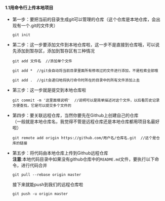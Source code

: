 #### 1.1用命令行上传本地项目

  * 第一步：要把当前的目录生成git可以管理的仓库（这个仓库是本地仓库，会出现有一个.git的文件夹）<br>
    ```
    git init
    ``` 
    
  * 第二步：这一步要添加文件到本地仓库啦，这一步不是直接到仓库哦，可以说先添加到暂存区，添加到暂存区有三种情况<br>
    ```
    git add 文件名  //添加单个文件
    ```
    ```
    git add *  //git会自动将当前目录里面所有修改过的文件进行添加，不是检索全部哦
    ```
    ```
    git add .  //git会递归地将执行命令时所在的目录中的所有文件添加上去
    ```
    
  * 第三步：这一步就是提交到本地仓库啦<br>
    ```
    git commit -m '这里面填说明'  //说明可以是简单描述对这个文件，以后看历史记录方便查找，它是可以提交多个文件的
    ```
    
  * 第四步：要关联远程仓库，当然你要先在Github上创建自己的仓库<br>
          （一般就是本地仓库名，我觉得不管是远程仓库还是本地仓库都用项目名最好啦）
    ```
    git remote add origin https://github.com/用户名/仓库名.git  //这个是仓库的链接
    ```
    
  * 第五步：将代码由本地仓库上传到Github远程仓库<br>
    <b>注意</b>:本地代码目录中如果没有github仓库中的`README.md`文件，要执行以下命令，进行代码合并
    ```
    git pull --rebase origin master
    ```
    接下来就能push到我们的远程仓库啦
    ```
    git push -u origin master
    ```
